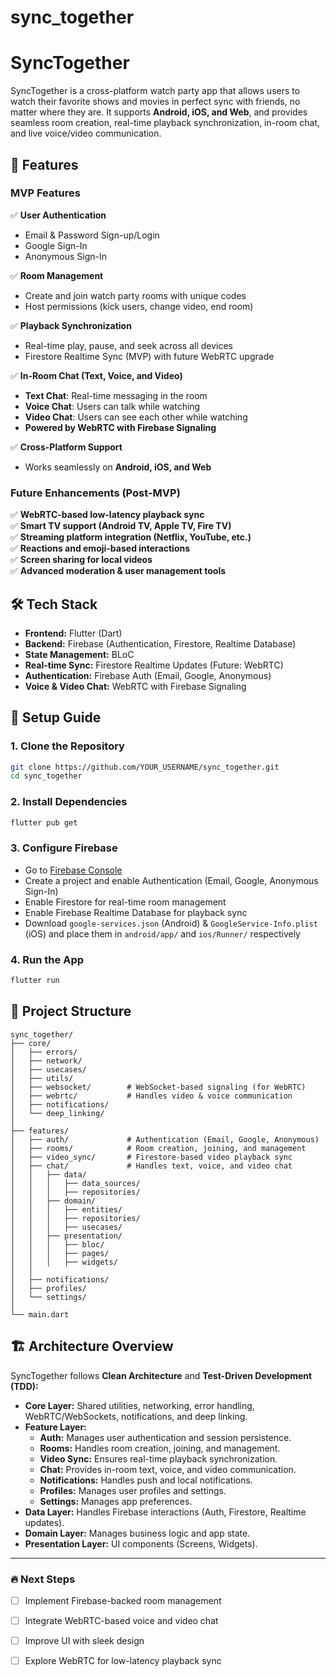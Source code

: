 # sync_together

# SyncTogether

SyncTogether is a cross-platform watch party app that allows users to watch their favorite shows and movies in perfect sync with friends, no matter where they are. It supports **Android, iOS, and Web**, and provides seamless room creation, real-time playback synchronization, in-room chat, and live voice/video communication.

## 🚀 Features

### **MVP Features**
✅ **User Authentication**
- Email & Password Sign-up/Login
- Google Sign-In
- Anonymous Sign-In

✅ **Room Management**
- Create and join watch party rooms with unique codes
- Host permissions (kick users, change video, end room)

✅ **Playback Synchronization**
- Real-time play, pause, and seek across all devices
- Firestore Realtime Sync (MVP) with future WebRTC upgrade

✅ **In-Room Chat (Text, Voice, and Video)**
- **Text Chat**: Real-time messaging in the room
- **Voice Chat**: Users can talk while watching
- **Video Chat**: Users can see each other while watching
- **Powered by WebRTC with Firebase Signaling**

✅ **Cross-Platform Support**
- Works seamlessly on **Android, iOS, and Web**

### **Future Enhancements (Post-MVP)**
✅ **WebRTC-based low-latency playback sync**  
✅ **Smart TV support (Android TV, Apple TV, Fire TV)**  
✅ **Streaming platform integration (Netflix, YouTube, etc.)**  
✅ **Reactions and emoji-based interactions**  
✅ **Screen sharing for local videos**  
✅ **Advanced moderation & user management tools**

## 🛠️ Tech Stack
- **Frontend:** Flutter (Dart)
- **Backend:** Firebase (Authentication, Firestore, Realtime Database)
- **State Management:** BLoC
- **Real-time Sync:** Firestore Realtime Updates (Future: WebRTC)
- **Authentication:** Firebase Auth (Email, Google, Anonymous)
- **Voice & Video Chat:** WebRTC with Firebase Signaling

## 🔧 Setup Guide

### **1. Clone the Repository**
```sh
git clone https://github.com/YOUR_USERNAME/sync_together.git
cd sync_together
```

### **2. Install Dependencies**
```sh
flutter pub get
```

### **3. Configure Firebase**
- Go to [Firebase Console](https://console.firebase.google.com/)
- Create a project and enable Authentication (Email, Google, Anonymous Sign-In)
- Enable Firestore for real-time room management
- Enable Firebase Realtime Database for playback sync
- Download `google-services.json` (Android) & `GoogleService-Info.plist` (iOS) and place them in `android/app/` and `ios/Runner/` respectively

### **4. Run the App**
```sh
flutter run
```

## 📂 Project Structure
```
sync_together/
├── core/
│   ├── errors/
│   ├── network/
│   ├── usecases/
│   ├── utils/
│   ├── websocket/        # WebSocket-based signaling (for WebRTC)
│   ├── webrtc/           # Handles video & voice communication
│   ├── notifications/
│   └── deep_linking/
│
├── features/
│   ├── auth/             # Authentication (Email, Google, Anonymous)
│   ├── rooms/            # Room creation, joining, and management
│   ├── video_sync/       # Firestore-based video playback sync
│   ├── chat/             # Handles text, voice, and video chat
│   │   ├── data/
│   │   │   ├── data_sources/
│   │   │   ├── repositories/
│   │   ├── domain/
│   │   │   ├── entities/
│   │   │   ├── repositories/
│   │   │   ├── usecases/
│   │   ├── presentation/
│   │   │   ├── bloc/
│   │   │   ├── pages/
│   │   │   ├── widgets/
│   │
│   ├── notifications/
│   ├── profiles/
│   └── settings/
│
└── main.dart
```

## 🏗️ Architecture Overview
SyncTogether follows **Clean Architecture** and **Test-Driven Development (TDD):**
- **Core Layer:** Shared utilities, networking, error handling, WebRTC/WebSockets, notifications, and deep linking.
- **Feature Layer:**
    - **Auth:** Manages user authentication and session persistence.
    - **Rooms:** Handles room creation, joining, and management.
    - **Video Sync:** Ensures real-time playback synchronization.
    - **Chat:** Provides in-room text, voice, and video communication.
    - **Notifications:** Handles push and local notifications.
    - **Profiles:** Manages user profiles and settings.
    - **Settings:** Manages app preferences.
- **Data Layer:** Handles Firebase interactions (Auth, Firestore, Realtime updates).
- **Domain Layer:** Manages business logic and app state.
- **Presentation Layer:** UI components (Screens, Widgets).

[//]: # (## 📜 License)

[//]: # (This project is licensed under the MIT License.)

[//]: # (## 🤝 Contributing)

[//]: # (Contributions are welcome! Open an issue or create a pull request.)

---

### 🔥 **Next Steps**
- [ ] Implement Firebase-backed room management
- [ ] Integrate WebRTC-based voice and video chat
- [ ] Improve UI with sleek design
- [ ] Explore WebRTC for low-latency playback sync

